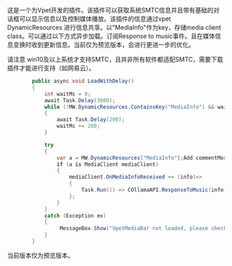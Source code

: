 这是一个为Vpet开发的插件。该插件可以获取系统SMTC信息并且带有基础的对话框可以显示信息以及控制媒体播放。该插件的信息通过vpet DynamicResources 进行信息共享。以"MediaInfo"作为key，存储media client class。可以通过以下方式异步加载。订阅Response to music事件。且在媒体信息变换时收到更新信息。当前仅为预览版本，会进行更进一步的优化。

请注意 win10及以上系统才支持SMTC，且并非所有软件都适配SMTC，需要下载插件才能进行支持（如网易云）。

```c#
        public async void LoadWithDelay()
        {
            int waitMs = 0;
            await Task.Delay(3000);
            while (!MW.DynamicResources.ContainsKey("MediaInfo") && waitMs < 5000)
            {
                await Task.Delay(200);
                waitMs += 200;
            }

            try
            {
                var a = MW.DynamicResources["MediaInfo"];Add commentMore actions
                if (a is MediaClient mediaClient)
                {
                    mediaClient.OnMediaInfoReceived += (info)=>
                    {
                        Task.Run(() => COllamaAPI.ResponseToMusic(info));
                    };
                }
            }
            catch (Exception ex)
            {
                 MessageBox.Show("VpetMediaBar not loaded, please check the plugin.".Translate() + ex.Message);
            }
        }

```

当前版本仅为预览版本。

